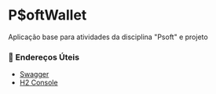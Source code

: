 # P$oftWallet

Aplicação base para atividades da disciplina "Psoft" e projeto

### 🔗 Endereços Úteis

- [Swagger](http://localhost:8080/swagger-ui/index.html)
- [H2 Console](http://localhost:8080/h2-console)

